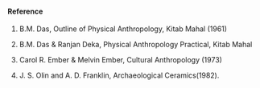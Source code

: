 #### Reference
1. B.M. Das, Outline of Physical Anthropology, Kitab Mahal (1961)

2. B.M. Das & Ranjan Deka, Physical Anthropology Practical, Kitab Mahal

3. Carol R. Ember & Melvin Ember, Cultural Anthropology (1973)

4. J. S. Olin and A. D. Franklin, Archaeological Ceramics(1982).
